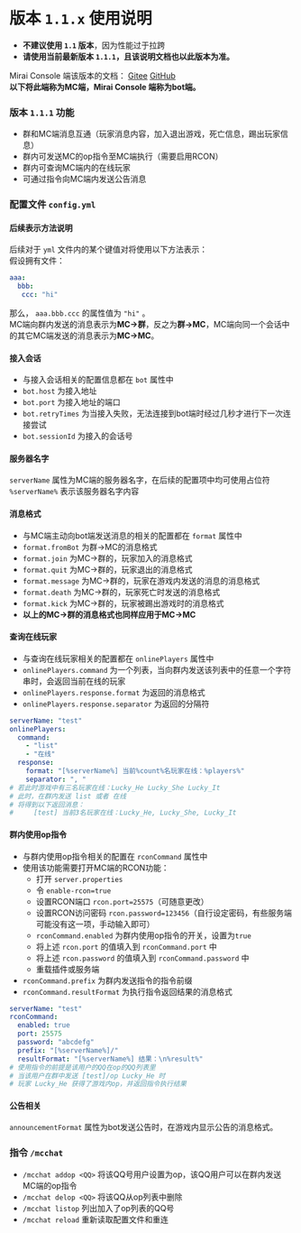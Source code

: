 # 版本 `1.1.x` 使用说明

+ **不建议使用 `1.1` 版本**，因为性能过于拉跨
+ **请使用当前最新版本 `1.1.1`，且该说明文档也以此版本为准。**

Mirai Console 端该版本的文档：
[Gitee](https://gitee.com/lucky_he/mirai-console-plugin-lucky-minecraft-qqchat-mirai-console/blob/master/docs/1.1.x.md)
[GitHub](https://github.com/ECLuckyHe/mirai-console-plugin-LuckyMinecraftQQChatMiraiConsole/)  
**以下将此端称为MC端，Mirai Console 端称为bot端。**

### 版本 `1.1.1` 功能
+ 群和MC端消息互通（玩家消息内容，加入退出游戏，死亡信息，踢出玩家信息）
+ 群内可发送MC的op指令至MC端执行（需要启用RCON）
+ 群内可查询MC端内的在线玩家
+ 可通过指令向MC端内发送公告消息

### 配置文件 `config.yml`

#### 后续表示方法说明
后续对于 `yml` 文件内的某个键值对将使用以下方法表示：  
假设拥有文件：
```yaml
aaa:
  bbb:
   ccc: "hi"
```
那么， `aaa.bbb.ccc` 的属性值为 `"hi"` 。  
MC端向群内发送的消息表示为**MC->群**，反之为**群->MC**，MC端向同一个会话中的其它MC端发送的消息表示为**MC->MC**。

#### 接入会话
+ 与接入会话相关的配置信息都在 `bot` 属性中
+ `bot.host` 为接入地址
+ `bot.port` 为接入地址的端口
+ `bot.retryTimes` 为当接入失败，无法连接到bot端时经过几秒才进行下一次连接尝试
+ `bot.sessionId` 为接入的会话号

#### 服务器名字
`serverName` 属性为MC端的服务器名字，在后续的配置项中均可使用占位符 `%serverName%` 表示该服务器名字内容

#### 消息格式
+ 与MC端主动向bot端发送消息的相关的配置都在 `format` 属性中
+ `format.fromBot` 为群->MC的消息格式
+ `format.join` 为MC->群的，玩家加入的消息格式
+ `format.quit` 为MC->群的，玩家退出的消息格式
+ `format.message` 为MC->群的，玩家在游戏内发送的消息的消息格式
+ `format.death` 为MC->群的，玩家死亡时发送的消息格式
+ `format.kick` 为MC->群的，玩家被踢出游戏时的消息格式
+ **以上的MC->群的消息格式也同样应用于MC->MC**

#### 查询在线玩家
+ 与查询在线玩家相关的配置都在 `onlinePlayers` 属性中
+ `onlinePlayers.command` 为一个列表，当向群内发送该列表中的任意一个字符串时，会返回当前在线的玩家
+ `onlinePlayers.response.format` 为返回的消息格式
+ `onlinePlayers.response.separator` 为返回的分隔符
```yaml
serverName: "test"
onlinePlayers:
  command:
    - "list"
    - "在线"
  response:
    format: "[%serverName%] 当前%count%名玩家在线：%players%"
    separator: ", "
# 若此时游戏中有三名玩家在线：Lucky_He Lucky_She Lucky_It
# 此时，在群内发送 list 或者 在线
# 将得到以下返回消息：
#     [test] 当前3名玩家在线：Lucky_He, Lucky_She, Lucky_It
```

#### 群内使用op指令
+ 与群内使用op指令相关的配置在 `rconCommand` 属性中
+ 使用该功能需要打开MC端的RCON功能：
  + 打开 `server.properties`
  + 令 `enable-rcon=true`
  + 设置RCON端口 `rcon.port=25575`（可随意更改）
  + 设置RCON访问密码 `rcon.password=123456`（自行设定密码，有些服务端可能没有这一项，手动输入即可）
  + `rconCommand.enabled` 为群内使用op指令的开关，设置为`true`
  + 将上述 `rcon.port` 的值填入到 `rconCommand.port` 中
  + 将上述 `rcon.password` 的值填入到 `rconCommand.password` 中
  + 重载插件或服务端
+ `rconCommand.prefix` 为群内发送指令的指令前缀
+ `rconCommand.resultFormat` 为执行指令返回结果的消息格式
```yaml
serverName: "test"
rconCommand:
  enabled: true
  port: 25575
  password: "abcdefg"
  prefix: "[%serverName%]/"
  resultFormat: "[%serverName%] 结果：\n%result%"
# 使用指令的前提是该用户的QQ在op的QQ列表里
# 当该用户在群中发送 [test]/op Lucky_He 时
# 玩家 Lucky_He 获得了游戏内op，并返回指令执行结果
```

#### 公告相关
`announcementFormat` 属性为bot发送公告时，在游戏内显示公告的消息格式。

### 指令 `/mcchat`
+ `/mcchat addop <QQ>` 将该QQ号用户设置为op，该QQ用户可以在群内发送MC端的op指令
+ `/mcchat delop <QQ>` 将该QQ从op列表中删除
+ `/mcchat listop` 列出加入了op列表的QQ号
+ `/mcchat reload` 重新读取配置文件和重连